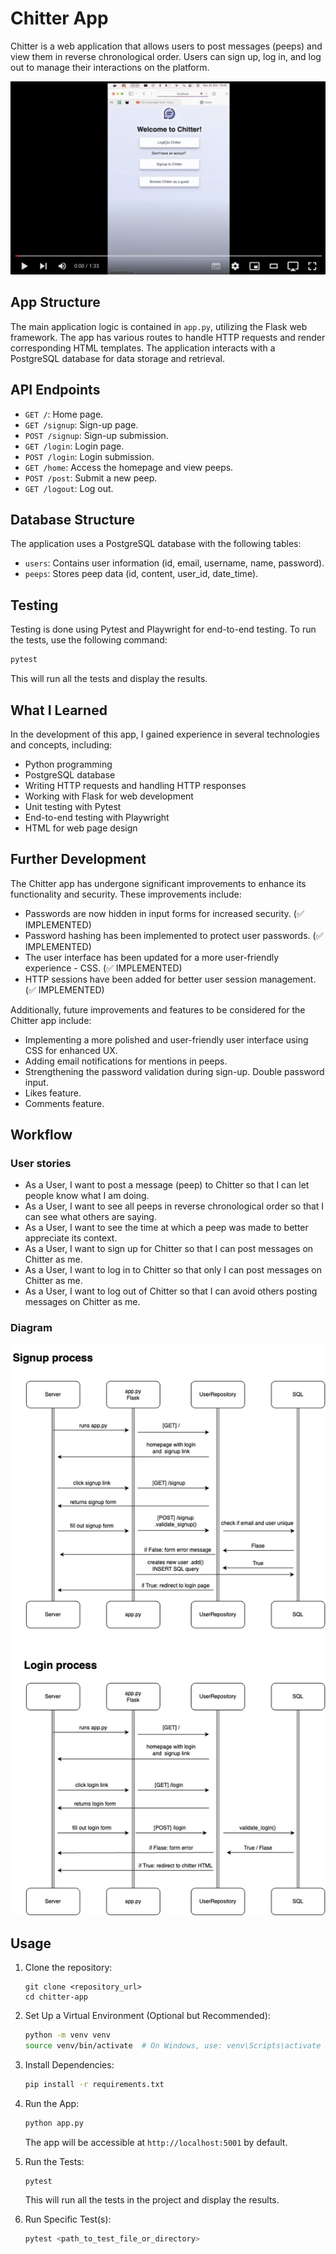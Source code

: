 # Chitter App

Chitter is a web application that allows users to post messages (peeps) and view them in reverse chronological order. Users can sign up, log in, and log out to manage their interactions on the platform.

[![Demo](https://github.com/xAmiBa/Chitter_app/blob/main/static/Screenshot%202023-10-23%20at%2020.25.56.png)](https://www.youtube.com/watch?v=mjfXErmTkA0)

## App Structure

The main application logic is contained in `app.py`, utilizing the Flask web framework. The app has various routes to handle HTTP requests and render corresponding HTML templates. The application interacts with a PostgreSQL database for data storage and retrieval.

## API Endpoints

- `GET /`: Home page.
- `GET /signup`: Sign-up page.
- `POST /signup`: Sign-up submission.
- `GET /login`: Login page.
- `POST /login`: Login submission.
- `GET /home`: Access the homepage and view peeps.
- `POST /post`: Submit a new peep.
- `GET /logout`: Log out.

## Database Structure

The application uses a PostgreSQL database with the following tables:

- `users`: Contains user information (id, email, username, name, password).
- `peeps`: Stores peep data (id, content, user_id, date_time).

## Testing

Testing is done using Pytest and Playwright for end-to-end testing. To run the tests, use the following command:

```bash
pytest
```

This will run all the tests and display the results.

## What I Learned

In the development of this app, I gained experience in several technologies and concepts, including:
- Python programming
- PostgreSQL database
- Writing HTTP requests and handling HTTP responses
- Working with Flask for web development
- Unit testing with Pytest
- End-to-end testing with Playwright
- HTML for web page design

## Further Development

The Chitter app has undergone significant improvements to enhance its functionality and security. These improvements include:

- Passwords are now hidden in input forms for increased security. (✅ IMPLEMENTED)
- Password hashing has been implemented to protect user passwords. (✅ IMPLEMENTED)
- The user interface has been updated for a more user-friendly experience - CSS. (✅ IMPLEMENTED)
- HTTP sessions have been added for better user session management. (✅ IMPLEMENTED)

Additionally, future improvements and features to be considered for the Chitter app include:

- Implementing a more polished and user-friendly user interface using CSS for enhanced UX.
- Adding email notifications for mentions in peeps.
- Strengthening the password validation during sign-up. Double password input.
- Likes feature.
- Comments feature.

## Workflow

### User stories

- As a User, I want to post a message (peep) to Chitter so that I can let people know what I am doing.
- As a User, I want to see all peeps in reverse chronological order so that I can see what others are saying.
- As a User, I want to see the time at which a peep was made to better appreciate its context.
- As a User, I want to sign up for Chitter so that I can post messages on Chitter as me.
- As a User, I want to log in to Chitter so that only I can post messages on Chitter as me.
- As a User, I want to log out of Chitter so that I can avoid others posting messages on Chitter as me.

### Diagram
![Project diagram](static/diagram.drawio.png)

## Usage

1. Clone the repository:
   ```
   git clone <repository_url>
   cd chitter-app
   ```

2. Set Up a Virtual Environment (Optional but Recommended):
   ```bash
   python -m venv venv
   source venv/bin/activate  # On Windows, use: venv\Scripts\activate
   ```

3. Install Dependencies:
   ```bash
   pip install -r requirements.txt
   ```

4. Run the App:
   ```bash
   python app.py
   ```

   The app will be accessible at `http://localhost:5001` by default.

5. Run the Tests:
   ```bash
   pytest
   ```

   This will run all the tests in the project and display the results.

6. Run Specific Test(s):
   ```bash
   pytest <path_to_test_file_or_directory>
   ```

